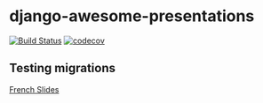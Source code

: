 # django-awesome-presentations
[![Build Status](https://travis-ci.org/jrobichaud/django-awesome-presentations.svg?branch=master)](https://travis-ci.org/jrobichaud/django-awesome-presentations)
[![codecov](https://codecov.io/gh/jrobichaud/django-awesome-presentations/branch/master/graph/badge.svg)](https://codecov.io/gh/jrobichaud/django-awesome-presentations)

## Testing migrations

[French Slides](https://speakerdeck.com/jrobichaud/testing-migrations-fr)
